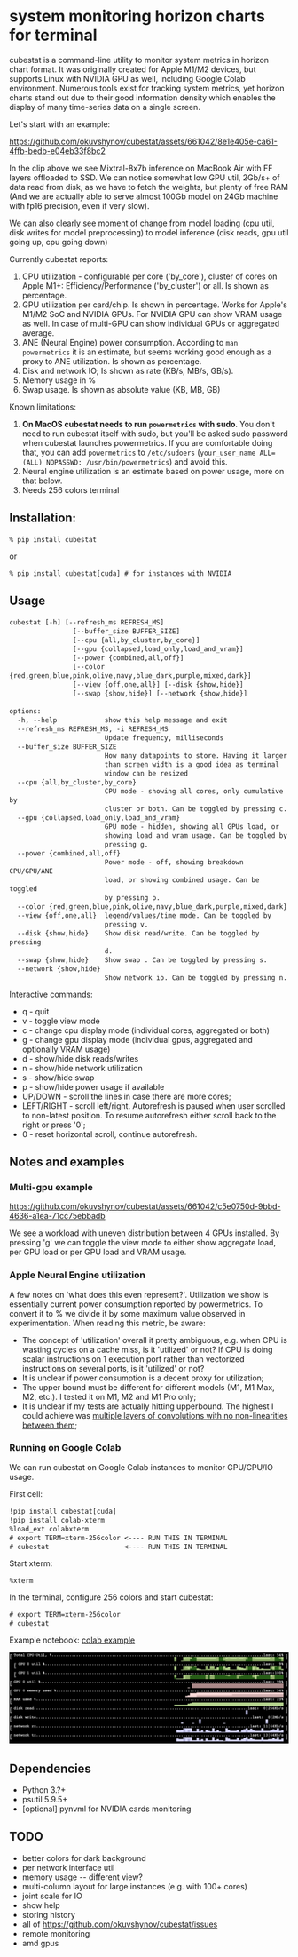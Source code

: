 # system monitoring horizon charts for terminal

cubestat is a command-line utility to monitor system metrics in horizon chart format. It was originally created for Apple M1/M2 devices, but supports Linux with NVIDIA GPU as well, including Google Colab environment.
Numerous tools exist for tracking system metrics, yet horizon charts stand out due to their good information density which enables the display of many time-series data on a single screen.

Let's start with an example:

https://github.com/okuvshynov/cubestat/assets/661042/8e1e405e-ca61-4ffb-bedb-e04eb33f8bc2

In the clip above we see Mixtral-8x7b inference on MacBook Air with FF layers offloaded to SSD. 
We can notice somewhat low GPU util, 2Gb/s+ of data read from disk, as we have to fetch the weights, but plenty of free RAM (And we are actually able to serve almost 100Gb model on 24Gb machine with fp16 precision, even if very slow).

We can also clearly see moment of change from model loading (cpu util, disk writes for model preprocessing) to model inference (disk reads, gpu util going up, cpu going down)

Currently cubestat reports:
1. CPU utilization - configurable per core ('by_core'), cluster of cores on Apple M1+: Efficiency/Performance ('by_cluster') or all. Is shown as percentage.
2. GPU utilization per card/chip. Is shown in percentage. Works for Apple's M1/M2 SoC and NVIDIA GPUs. For NVIDIA GPU can show VRAM usage as well. In case of multi-GPU can show individual GPUs or aggregated average.
3. ANE (Neural Engine) power consumption. According to `man powermetrics` it is an estimate, but seems working good enough as a proxy to ANE utilization. Is shown as percentage.
4. Disk and network IO; Is shown as rate (KB/s, MB/s, GB/s).
5. Memory usage in %
6. Swap usage. Is shown as absolute value (KB, MB, GB)

Known limitations:
1. **On MacOS cubestat needs to run `powermetrics` with sudo**. You don't need to run cubestat itself with sudo, but you'll be asked sudo password when cubestat launches powermetrics. If you are comfortable doing that, you can add `powermetrics` to `/etc/sudoers` (`your_user_name ALL=(ALL) NOPASSWD: /usr/bin/powermetrics`) and avoid this.
2. Neural engine utilization is an estimate based on power usage, more on that below.
3. Needs 256 colors terminal

## Installation:

```
% pip install cubestat
```

or 

```
% pip install cubestat[cuda] # for instances with NVIDIA
```

## Usage

```
cubestat [-h] [--refresh_ms REFRESH_MS]
                [--buffer_size BUFFER_SIZE]
                [--cpu {all,by_cluster,by_core}]
                [--gpu {collapsed,load_only,load_and_vram}]
                [--power {combined,all,off}]
                [--color {red,green,blue,pink,olive,navy,blue_dark,purple,mixed,dark}]
                [--view {off,one,all}] [--disk {show,hide}]
                [--swap {show,hide}] [--network {show,hide}]

options:
  -h, --help            show this help message and exit
  --refresh_ms REFRESH_MS, -i REFRESH_MS
                        Update frequency, milliseconds
  --buffer_size BUFFER_SIZE
                        How many datapoints to store. Having it larger
                        than screen width is a good idea as terminal
                        window can be resized
  --cpu {all,by_cluster,by_core}
                        CPU mode - showing all cores, only cumulative by
                        cluster or both. Can be toggled by pressing c.
  --gpu {collapsed,load_only,load_and_vram}
                        GPU mode - hidden, showing all GPUs load, or
                        showing load and vram usage. Can be toggled by
                        pressing g.
  --power {combined,all,off}
                        Power mode - off, showing breakdown CPU/GPU/ANE
                        load, or showing combined usage. Can be toggled
                        by pressing p.
  --color {red,green,blue,pink,olive,navy,blue_dark,purple,mixed,dark}
  --view {off,one,all}  legend/values/time mode. Can be toggled by
                        pressing v.
  --disk {show,hide}    Show disk read/write. Can be toggled by pressing
                        d.
  --swap {show,hide}    Show swap . Can be toggled by pressing s.
  --network {show,hide}
                        Show network io. Can be toggled by pressing n.
```

Interactive commands:
* q - quit
* v - toggle view mode
* c - change cpu display mode (individual cores, aggregated or both)
* g - change gpu display mode (individual gpus, aggregated and optionally VRAM usage)
* d - show/hide disk reads/writes
* n - show/hide network utilization
* s - show/hide swap
* p - show/hide power usage if available
* UP/DOWN - scroll the lines in case there are more cores;
* LEFT/RIGHT - scroll left/right. Autorefresh is paused when user scrolled to non-latest position. To resume autorefresh either scroll back to the right or press '0';
* 0 - reset horizontal scroll, continue autorefresh.

## Notes and examples

### Multi-gpu example 

https://github.com/okuvshynov/cubestat/assets/661042/c5e0750d-9bbd-4636-a1ea-71cc75ebbadb

We see a workload with uneven distribution between 4 GPUs installed. By pressing 'g' we can toggle the view mode to either show aggregate load, per GPU load or per GPU load and VRAM usage.

### Apple Neural Engine utilization

A few notes on 'what does this even represent?'. Utilization we show is essentially current power consumption reported by powermetrics. To convert it to % we divide it by some maximum value observed in experimentation. When reading this metric, be aware:
* The concept of 'utilization' overall it pretty ambiguous, e.g. when CPU is wasting cycles on a cache miss, is it 'utilized' or not? If CPU is doing scalar instructions on 1 execution port rather than vectorized instructions on several ports, is it 'utilized' or not?
* It is unclear if power consumption is a decent proxy for utilization;
* The upper bound must be different for different models (M1, M1 Max, M2, etc.). I tested it on M1, M2 and M1 Pro only;
* It is unclear if my tests are actually hitting upperbound. The highest I could achieve was [multiple layers of convolutions with no non-linearities between them](scripts/apple_loadgen.py#L26-L31);

### Running on Google Colab 

We can run cubestat on Google Colab instances to monitor GPU/CPU/IO usage.

First cell:
```
!pip install cubestat[cuda]
!pip install colab-xterm
%load_ext colabxterm
# export TERM=xterm-256color <---- RUN THIS IN TERMINAL
# cubestat                   <---- RUN THIS IN TERMINAL
```

Start xterm:
```
%xterm
```

In the terminal, configure 256 colors and start cubestat:
```
# export TERM=xterm-256color
# cubestat
```

Example notebook: [colab example](https://colab.research.google.com/drive/1EUOXGJ-WUYfrKjy0oC_H2ZkVRgiSWGcC#scrollTo=0sm8bcE1QgbW)

![colab cubestat](static/colab_cubestat.png)

## Dependencies
* Python 3.?+
* psutil 5.9.5+
* [optional] pynvml for NVIDIA cards monitoring

## TODO
* better colors for dark background
* per network interface util
* memory usage -- different view?  
* multi-column layout for large instances (e.g. with 100+ cores)
* joint scale for IO
* show help
* storing history
* all of https://github.com/okuvshynov/cubestat/issues
* remote monitoring
* amd gpus
